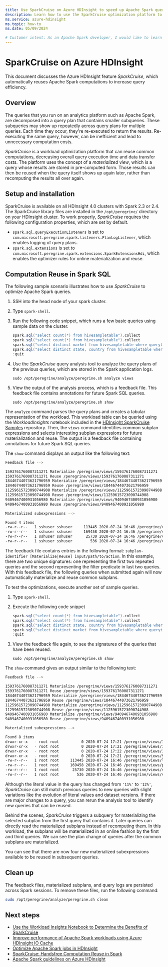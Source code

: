 ```yaml
---
title: Use SparkCruise on Azure HDInsight to speed up Apache Spark queries
description: Learn how to use the SparkCruise optimization platform to improve efficiency of Apache Spark queries.
ms.service: azure-hdinsight
ms.topic: how-to
ms.date: 05/09/2024

# Customer intent: As an Apache Spark developer, I would like to learn about the tools and features to optimize my Spark workloads on Azure HDInsight.
---
```

# SparkCruise on Azure HDInsight

This document discusses the Azure HDInsight feature *SparkCruise*, which automatically reuses Apache Spark computations to increase query efficiency.

## Overview

The queries that you run on an analytics platform such as Apache Spark, are decomposed into a query plan that contains smaller subqueries. These subqueries may show up repeatedly across query plans for multiple queries. Each time they occur, they're re-executed to return the results. Re-executing the same query, however, can be inefficient and lead to unnecessary computation costs.

*SparkCruise* is a workload optimization platform that can reuse common computations, decreasing overall query execution time and data transfer costs. The platform uses the concept of a *materialized view*, which is a query whose results are stored in pre-computed form. Those results can then be reused when the query itself shows up again later, rather than recomputing the results all over again.

## Setup and installation

SparkCruise is available on all HDInsight 4.0 clusters with Spark 2.3 or 2.4. The SparkCruise library files are installed in the `/opt/peregrine/` directory on your HDInsight cluster. To work properly, *SparkCruise* requires the following configuration properties, which are set by default.

* `spark.sql.queryExecutionListeners` is set to `com.microsoft.peregrine.spark.listeners.PlanLogListener`, which enables logging of query plans.
* `spark.sql.extensions` is set to `com.microsoft.peregrine.spark.extensions.SparkExtensionsHdi`, which enables the optimizer rules for online materialization and reuse.

## Computation Reuse in Spark SQL

The following sample scenario illustrates how to use *SparkCruise* to optimize Apache Spark queries. 

1. SSH into the head node of your spark cluster.
1. Type `spark-shell`.
1. Run the following code snippet, which runs a few basic queries using sample data on the cluster.

    ```scala
    spark.sql("select count(*) from hivesampletable").collect
    spark.sql("select count(*) from hivesampletable").collect
    spark.sql("select distinct market from hivesampletable where querytime like '11%'").show
    spark.sql("select distinct state, country from hivesampletable where querytime like '11%'").show
    :quit
    ```
1. Use the *SparkCruise* query analysis tool to analyze the query plans of the previous queries, which are stored in the Spark application logs. 

    ```
    sudo /opt/peregrine/analyze/peregrine.sh analyze views
    ```

1. View the output of the analysis process, which is a feedback file. This feedback file contains annotations for future Spark SQL queries. 

    ```
    sudo /opt/peregrine/analyze/peregrine.sh show
    ```

The `analyze` command parses the query plans and creates a tabular representation of the workload. This workload table can be queried using the *WorkloadInsights* notebook included in the [HDInsight SparkCruise Samples](https://github.com/Azure-Samples/azure-sparkcruise-samples) repository. Then, the `views` command identifies common subplan expressions and selects interesting subplan expressions for future materialization and reuse. The output is a feedback file containing annotations for future Spark SQL queries. 

The `show` command displays an output like the following text:

```bash
Feedback file -->

1593761760087311271 Materialize /peregrine/views/1593761760087311271
1593761760087311271 Reuse /peregrine/views/1593761760087311271
18446744073621796959 Materialize /peregrine/views/18446744073621796959
18446744073621796959 Reuse /peregrine/views/18446744073621796959
11259615723090744908 Materialize /peregrine/views/11259615723090744908
11259615723090744908 Reuse /peregrine/views/11259615723090744908
9409467400931056980 Materialize /peregrine/views/9409467400931056980
9409467400931056980 Reuse /peregrine/views/9409467400931056980

Materialized subexpressions -->

Found 4 items
-rw-r--r--   1 sshuser sshuser     113445 2020-07-24 16:46 /peregrine/views/logical_ir.csv
-rw-r--r--   1 sshuser sshuser     169458 2020-07-24 16:46 /peregrine/views/physical_ir.csv
-rw-r--r--   1 sshuser sshuser      25730 2020-07-24 16:46 /peregrine/views/views.csv
-rw-r--r--   1 sshuser sshuser        536 2020-07-24 16:46 /peregrine/views/views.stp
```

The feedback file contains entries in the following format: `subplan-identifier [Materialize|Reuse] input/path/to/action`. In this example, there are two unique signatures: one representing the first two repeated queries and the second representing the filter predicate in last two queries. With this feedback file, the following queries when submitted again will now automatically materialize and reuse common subplans. 

To test the optimizations, execute another set of sample queries.

1. Type `spark-shell`.
1. Execute the following code snippet

    ```scala
    spark.sql("select count(*) from hivesampletable").collect
    spark.sql("select count(*) from hivesampletable").collect
    spark.sql("select distinct state, country from hivesampletable where querytime like '12%'").show
    spark.sql("select distinct market from hivesampletable where querytime like '12%'").show
    :quit
    ```

1. View the feedback file again, to see the signatures of the queries that have been reused.

    ```
    sudo /opt/peregrine/analyze/peregrine.sh show
    ```

The `show` command gives an output similar to the following text:

```bash
Feedback file -->

1593761760087311271 Materialize /peregrine/views/1593761760087311271
1593761760087311271 Reuse /peregrine/views/1593761760087311271
18446744073621796959 Materialize /peregrine/views/18446744073621796959
18446744073621796959 Reuse /peregrine/views/18446744073621796959
11259615723090744908 Materialize /peregrine/views/11259615723090744908
11259615723090744908 Reuse /peregrine/views/11259615723090744908
9409467400931056980 Materialize /peregrine/views/9409467400931056980
9409467400931056980 Reuse /peregrine/views/9409467400931056980

Materialized subexpressions -->

Found 8 items
drwxr-xr-x   - root root          0 2020-07-24 17:21 /peregrine/views/11259615723090744908
drwxr-xr-x   - root root          0 2020-07-24 17:21 /peregrine/views/1593761760087311271
drwxr-xr-x   - root root          0 2020-07-24 17:22 /peregrine/views/18446744073621796959
drwxr-xr-x   - root root          0 2020-07-24 17:21 /peregrine/views/9409467400931056980
-rw-r--r--   1 root root     113445 2020-07-24 16:46 /peregrine/views/logical_ir.csv
-rw-r--r--   1 root root     169458 2020-07-24 16:46 /peregrine/views/physical_ir.csv
-rw-r--r--   1 root root      25730 2020-07-24 16:46 /peregrine/views/views.csv
-rw-r--r--   1 root root        536 2020-07-24 16:46 /peregrine/views/views.stp

```

Although the literal value in the query has changed from `'11%'` to `'12%'`, *SparkCruise* can still match previous queries to new queries with slight variations like the evolution of literal values and dataset versions. If there are major changes to a query, you can rerun the analysis tool to identify new queries that can be reused.

Behind the scenes, *SparkCruise* triggers a subquery for materializing the selected subplan from the first query that contains it. Later queries can directly read the materialized subplans instead of recomputing them. In this workload, the subplans will be materialized in an online fashion by the first and third queries. We can see the plan change of queries after the common subplans are materialized.

You can see that there are now four new materialized subexpressions available to be reused in subsequent queries.

## Clean up

The feedback files, materialized subplans, and query logs are persisted across Spark sessions. To remove these files, run the following command:

```bash
sudo /opt/peregrine/analyze/peregrine.sh clean
```

## Next steps

* [Use the Workload Insights Notebook to Determine the Benefits of SparkCruise](https://github.com/Azure-Samples/azure-sparkcruise-samples/tree/main/SparkCruise)
* [Improve performance of Apache Spark workloads using Azure HDInsight IO Cache](apache-spark-improve-performance-iocache.md)
* [Optimize Apache Spark jobs in HDInsight](./apache-spark-perf.md)
* [SparkCruise: Handsfree Computation Reuse in Spark](https://people.cs.umass.edu/~aroy/sparkcruise-vldb19.pdf)
* [Apache Spark guidelines on Azure HDInsight](./spark-best-practices.md)
